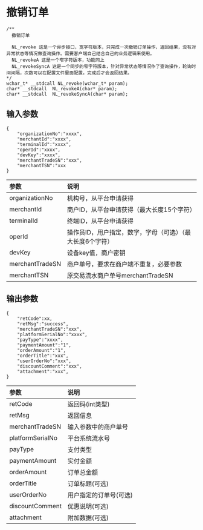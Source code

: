 # 撤销订单

```
/**
  撤销订单

  NL_revoke 这是一个异步接口，宽字符版本，只完成一次撤销订单操作，返回结果，没有对异常状态等情况做查询操作。需要客户端自己结合自己的业务逻辑来使用。
  NL_revokeA 这是一个窄字符版本，功能同上
  NL_revokeSyncA 这是一个同步的窄字符版本，针对异常状态等情况作了查询操作，轮询时间间隔，次数可以在配置文件里面配置。完成后才会返回结果。
*/
wchar_t* __stdcall NL_revoke(wchar_t* param);
char* __stdcall  NL_revokeA(char* param);
char* __stdcall  NL_revokeSyncA(char* param);
```

## 输入参数

```
{
    "organizationNo":"xxxx",
    "merchantId":"xxxx",
    "terminalId":"xxxx",
    "operId":"xxxx",
    "devKey":"xxxx",
    "merchantTradeSN":"xxx",
    "merchantTSN":"xxx
}
```

| **参数** | **说明** |
| :--- | :--- |
| organizationNo | 机构号，从平台申请获得 |
| merchantId | 商户ID，从平台申请获得（最大长度15个字符） |
| terminalId | 终端ID，从平台申请获得 |
| operId | 操作员ID，用户指定，数字，字母（可选）（最大长度6个字符） |
| devKey | 设备key值，商户密钥 |
| merchantTradeSN | 商户单号，要求在商户端不重复，必要参数 |
| merchantTSN | 原交易流水商户单号merchantTradeSN |

## 输出参数

```
{
    "retCode":xx,
    "retMsg":"success",
    "merchantTradeSN":"xxx",
    "platformSerialNo":"xxxx",
    "payType":"xxxx",
    "paymentAmount":"1",
    "orderAmount":"1",
    "orderTitle":"xxx",
    "userOrderNo":"xxx",
    "discountComment":"xxx",
    "attachment":"xxx",
}
```

| 参数 | 说明 |
| :--- | :--- |
| retCode | 返回码\(int类型\) |
| retMsg | 返回信息 |
| merchantTradeSN | 输入参数中的商户单号 |
| platformSerialNo | 平台系统流水号 |
| payType | 支付类型 |
| paymentAmount | 实付金额 |
| orderAmount | 订单总金额 |
| orderTitle | 订单标题\(可选\) |
| userOrderNo | 用户指定的订单号\(可选\) |
| discountComment | 优惠说明\(可选\) |
| attachment | 附加数据\(可选\) |



